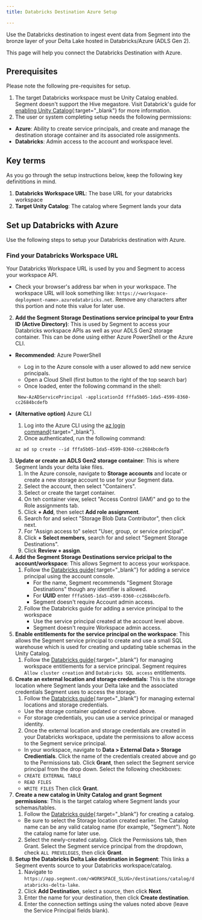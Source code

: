 ```yaml
---
title: Databricks Destination Azure Setup

---
```


Use the Databricks destination to ingest event data from Segment into the bronze layer of your Delta Lake hosted in Databricks/Azure (ADLS Gen 2).

This page will help you connect the Databricks Destination with Azure. 

## Prerequisites

Please note the following pre-requisites for setup.

1. The target Databricks workspace must be Unity Catalog enabled. Segment doesn't support the Hive megastore. Visit Databrick's guide for [enabling Unity Catalog](https://learn.microsoft.com/en-us/azure/databricks/data-governance/unity-catalog/enable-workspaces){:target="_blank"} for more information.
2. The user or system completing setup needs the following permissions:
- **Azure**: Ability to create service principals, and create and manage the destination storage container and its associated role assignments.
- **Databricks**: Admin access to the account and workspace level.

## Key terms

As you go through the setup instructions below, keep the following key definititions in mind. 

1. **Databricks Workspace URL**: The base URL for your databricks workspace
2. **Target Unity Catalog**: The catalog where Segment lands your data

## Set up Databricks with Azure

Use the following steps to setup your Databricks destination with Azure.

### Find your Databricks Workspace URL 

Your Databricks Workspace URL is used by you and Segment to access your workspace API.
- Check your browser's address bar when in your workspace. The workspace URL will look something like: `https://<workspace-deployment-name>.azuredatabricks.net`. Remove any characters after this portion and note this value for later use. 
2. **Add the Segment Storage Destinations service principal to your Entra ID (Active Directory)**: This is used by Segment to access your Databricks workspace APIs as well as your ADLS Gen2 storage container. This can be done using either Azure PowerShell or the Azure CLI. 
- **Recommended**: Azure PowerShell
    - Log in to the Azure console with a user allowed to add new service principals.
    - Open a Cloud Shell (first button to the right of the top search bar)
    - Once loaded, enter the following command in the shell:
    
    ```
     New-AzADServicePrincipal -applicationId fffa5b05-1da5-4599-8360-cc2684bcdefb
    ```
- **(Alternative option)** Azure CLI
    1. Log into the Azure CLI using the [az login command](https://learn.microsoft.com/en-us/cli/azure/authenticate-azure-cli){:target="_blank"}.
    2. Once authenticated, run the following command:
    ```
    az ad sp create --id fffa5b05-1da5-4599-8360-cc2684bcdefb
    ```
3. **Update or create an ADLS Gen2 storage container**: This is where Segment lands your delta lake files. 
    1. In the Azure console, navigate to **Storage accounts** and locate or create a new storage account to use for your Segment data.
    2. Select the account, then select "Containers".
    3. Select or create the target container.
    4. On teh container view, select "Access Control (IAM)" and go to the Role assignments tab.
    5. Click **+ Add**, then select **Add role assignment**.
    6. Search for and select "Storage Blob Data Contributor", then click next.
    7. For "Assign access to" select "User, group, or service principal".
    8. Click **+ Select members**, search for and select "Segment Storage Destinations".
    9. Click **Review + assign**.
4. **Add the Segment Storage Destinations service pricipal to the account/workspace**: This allows Segment to access your workspace. 
    1. Follow the [Databricks guide](#){:target="_blank"} for adding a service principal using the account console. 
        - For the name, Segment recommends "Segment Storage Destinations" though any identifier is allowed. 
        - For **UUID** enter `fffa5b05-1da5-4599-8360-cc2684bcdefb`.
        - Segment doesn't require Account admin access.
    2. Follow the Databricks guide for adding a service principal to the workspace
        - Use the service principal created at the account level above.
        - Segment doesn't require Workspace admin access.
5. **Enable entitlements for the service principal on the workspace**: This allows the Segment service principal to create and use a small SQL warehouse which is used for creating and updating table schemas in the Unity Catalog.
    1. Follow the [Databricks guide](https://learn.microsoft.com/en-us/azure/databricks/administration-guide/users-groups/service-principals#--manage-workspace-entitlements-for-a-service-principal){:target="_blank"} for managing workspace entitlements for a service principal. Segment requires `Allow cluster creation` and `Databricks SQL access` entitlements.
6. **Create an external location and storage credentials**: This is the storage location where Segment lands your Delta lake and the associated credentials Segment uses to access the storage. 
    1. Follow the [Databricks guide](https://learn.microsoft.com/en-us/azure/databricks/data-governance/unity-catalog/manage-external-locations-and-credentials){:target="_blank"} for managing external locations and storage credentials. 
    - Use the storage container updated or created above.
    - For storage credentials, you can use a service principal or managed identity.
    2. Once the external location and storage credentials are created in your Databricks workspace, update the permissions to allow access to the Segment service principal.
    - In your workspace, navigate to **Data > External Data > Storage Credientials**. Click the name of the credentials created above and go to the Permissions tab. Click **Grant**, then select the Segment service principal from the drop down. Select the following checkboxes:
    - `CREATE EXTERNAL TABLE`
    - `READ FILES`
    - `WRITE FILES`
    Then click **Grant**.
7. **Create a new catalog in Unity Catalog and grant Segment permissions**: This is the target catalog where Segment lands your schemas/tables.
    1. Follow the [Databricks guide](https://learn.microsoft.com/en-us/azure/databricks/data-governance/unity-catalog/create-catalogs){:target="_blank"} for creating a catalog. 
    - Be sure to select the Storage location created earlier. The Catalog name can be any valid catalog name (for example, "Segment"). Note the catalog name for later use. 
    2. Select the newly-created catalog. Click the Permissions tab, then Grant. Select the Segment service principal from the dropdown, check `ALL PREVELEGES`, then click **Grant**.
8. **Setup the Databricks Delta Lake destination in Segment**: This links a Segment events source to your Databricks workspace/catalog.
    1. Navigate to `https://app.segment.com/<WORKSPACE_SLUG>/destinations/catalog/databricks-delta-lake`. 
    2. Click **Add Destination**, select a source, then click **Next**.
    3. Enter the name for your destination, then click **Create destination**.
    4. Enter the connection settings using the values noted above (leave the Service Principal fields blank).